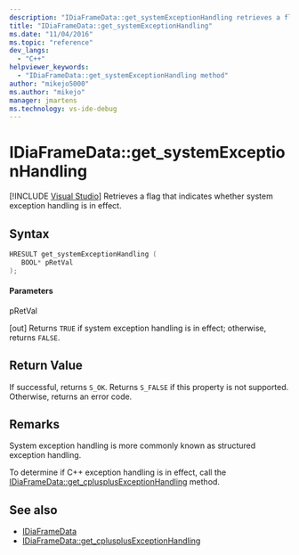 ```yaml
---
description: "IDiaFrameData::get_systemExceptionHandling retrieves a flag that indicates whether system exception handling is in effect."
title: "IDiaFrameData::get_systemExceptionHandling"
ms.date: "11/04/2016"
ms.topic: "reference"
dev_langs:
  - "C++"
helpviewer_keywords:
  - "IDiaFrameData::get_systemExceptionHandling method"
author: "mikejo5000"
ms.author: "mikejo"
manager: jmartens
ms.technology: vs-ide-debug
---
```

# IDiaFrameData::get_systemExceptionHandling

 [!INCLUDE [Visual Studio](~/includes/applies-to-version/vs-windows-only.md)]
Retrieves a flag that indicates whether system exception handling is in effect.

## Syntax

```C++
HRESULT get_systemExceptionHandling ( 
   BOOL* pRetVal
);
```

#### Parameters
 pRetVal

[out] Returns `TRUE` if system exception handling is in effect; otherwise, returns `FALSE`.

## Return Value
 If successful, returns `S_OK`. Returns `S_FALSE` if this property is not supported. Otherwise, returns an error code.

## Remarks
 System exception handling is more commonly known as structured exception handling.

 To determine if C++ exception handling is in effect, call the [IDiaFrameData::get_cplusplusExceptionHandling](../../debugger/debug-interface-access/idiaframedata-get-cplusplusexceptionhandling.md) method.

## See also
- [IDiaFrameData](../../debugger/debug-interface-access/idiaframedata.md)
- [IDiaFrameData::get_cplusplusExceptionHandling](../../debugger/debug-interface-access/idiaframedata-get-cplusplusexceptionhandling.md)
